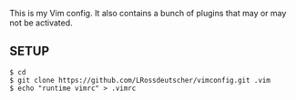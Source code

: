 This is my Vim config.
It also contains a bunch of plugins that may or may not be activated.

## SETUP
```
$ cd
$ git clone https://github.com/LRossdeutscher/vimconfig.git .vim
$ echo "runtime vimrc" > .vimrc
```
